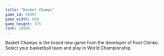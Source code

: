 ```yaml
---
title: "Basket Champs"
game_id: 40307
game_width: 600
game_height: 375
rank: 16900
---
```

Basket Champs is the brand new game from the developer of Foot Chinko. Select your basketball team and play in World Championship.